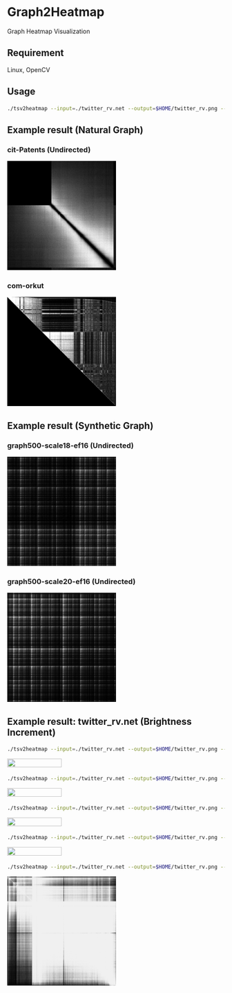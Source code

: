 # Graph2Heatmap

Graph Heatmap Visualization

## Requirement

Linux, OpenCV

## Usage

```bash
./tsv2heatmap --input=./twitter_rv.net --output=$HOME/twitter_rv.png --grid-width=16384 --brightness-increment=2
```

## Example result (Natural Graph)

### cit-Patents (Undirected)

<img src="./cit-Patents-undirected.png" width="50%" height="50%" />

### com-orkut

<img src="./com-orkut.png" width="50%" height="50%" />

## Example result (Synthetic Graph)

### graph500-scale18-ef16 (Undirected)

<img src="./graph500-scale18-ef16-undirected.png" width="50%" height="50%" />

### graph500-scale20-ef16 (Undirected)

<img src="./graph500-scale20-ef16-undirected.png" width="50%" height="50%" />

## Example result: twitter_rv.net (Brightness Increment)

```bash
./tsv2heatmap --input=./twitter_rv.net --output=$HOME/twitter_rv.png --grid-width=16384 --brightness-increment=1
```

<img src="./twitter_rv_1.png" width="50%" height="50%" />

```bash
./tsv2heatmap --input=./twitter_rv.net --output=$HOME/twitter_rv.png --grid-width=16384 --brightness-increment=2
```

<img src="./twitter_rv_2.png" width="50%" height="50%" />

```bash
./tsv2heatmap --input=./twitter_rv.net --output=$HOME/twitter_rv.png --grid-width=16384 --brightness-increment=4
```

<img src="./twitter_rv_4.png" width="50%" height="50%" />

```bash
./tsv2heatmap --input=./twitter_rv.net --output=$HOME/twitter_rv.png --grid-width=16384 --brightness-increment=8
```

<img src="./twitter_rv_8.png" width="50%" height="50%" />

```bash
./tsv2heatmap --input=./twitter_rv.net --output=$HOME/twitter_rv.png --grid-width=16384 --brightness-increment=16
```

<img src="./twitter_rv_16.png" width="50%" height="50%" />
